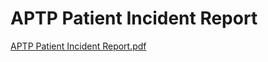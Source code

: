 # APTP Patient Incident Report

[APTP Patient Incident Report.pdf](APTP%20Patient%20Incident%20Report%2030406e32078c43048690d247e9ac374f/APTP_Patient_Incident_Report.pdf)